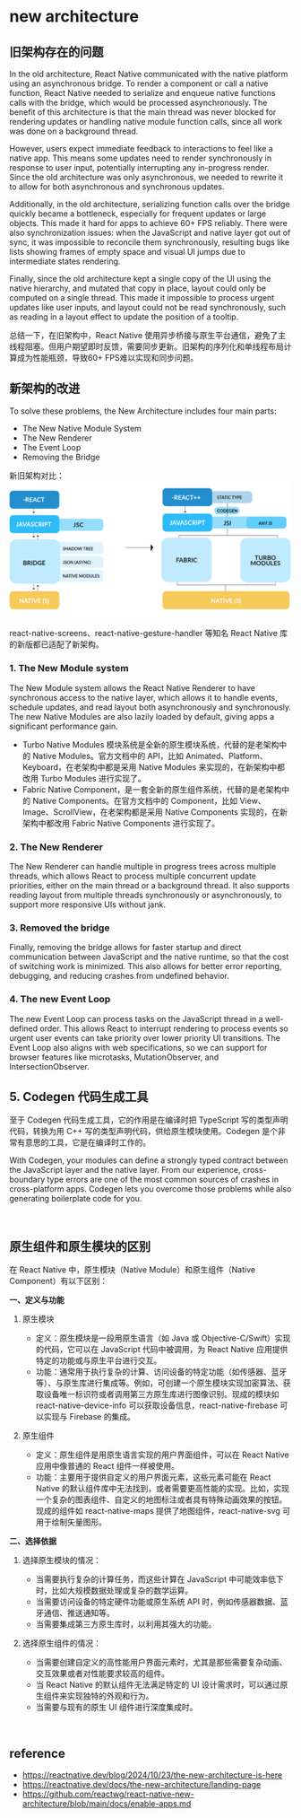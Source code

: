 # new architecture

## 旧架构存在的问题
In the old architecture, React Native communicated with the native platform using an asynchronous bridge. To render a component or call a native function, React Native needed to serialize and enqueue native functions calls with the bridge, which would be processed asynchronously. The benefit of this architecture is that the main thread was never blocked for rendering updates or handling native module function calls, since all work was done on a background thread.

However, users expect immediate feedback to interactions to feel like a native app. This means some updates need to render synchronously in response to user input, potentially interrupting any in-progress render. Since the old architecture was only asynchronous, we needed to rewrite it to allow for both asynchronous and synchronous updates.

Additionally, in the old architecture, serializing function calls over the bridge quickly became a bottleneck, especially for frequent updates or large objects. This made it hard for apps to achieve 60+ FPS reliably. There were also synchronization issues: when the JavaScript and native layer got out of sync, it was impossible to reconcile them synchronously, resulting bugs like lists showing frames of empty space and visual UI jumps due to intermediate states rendering.

Finally, since the old architecture kept a single copy of the UI using the native hierarchy, and mutated that copy in place, layout could only be computed on a single thread. This made it impossible to process urgent updates like user inputs, and layout could not be read synchronously, such as reading in a layout effect to update the position of a tooltip.

总结一下，在旧架构中，React Native 使用异步桥接与原生平台通信，避免了主线程阻塞。但用户期望即时反馈，需要同步更新。旧架构的序列化和单线程布局计算成为性能瓶颈，导致60+ FPS难以实现和同步问题。

## 新架构的改进
To solve these problems, the New Architecture includes four main parts:
- The New Native Module System
- The New Renderer
- The Event Loop
- Removing the Bridge

新旧架构对比：
<img src="./pics/new vs old.webp" />

react-native-screens、react-native-gesture-handler 等知名 React Native 库的新版都已适配了新架构。

### 1. The New Module system
The New Module system allows the React Native Renderer to have synchronous access to the native layer, which allows it to handle events, schedule updates, and read layout both asynchronously and synchronously. The new Native Modules are also lazily loaded by default, giving apps a significant performance gain.

- Turbo Native Modules 模块系统是全新的原生模块系统，代替的是老架构中的 Native Modules。官方文档中的 API，比如 Animated、Platform、Keyboard，在老架构中都是采用 Native Modules 来实现的，在新架构中都改用 Turbo Modules 进行实现了。
- Fabric Native Component，是一套全新的原生组件系统，代替的是老架构中的 Native Components。在官方文档中的 Component，比如 View、Image、ScrollView，在老架构都是采用 Native Components 实现的，在新架构中都改用 Fabric Native Components 进行实现了。

### 2. The New Renderer
The New Renderer can handle multiple in progress trees across multiple threads, which allows React to process multiple concurrent update priorities, either on the main thread or a background thread. It also supports reading layout from multiple threads synchronously or asynchronously, to support more responsive UIs without jank.

### 3. Removed the bridge
Finally, removing the bridge allows for faster startup and direct communication between JavaScript and the native runtime, so that the cost of switching work is minimized. This also allows for better error reporting, debugging, and reducing crashes from undefined behavior.

### 4. The new Event Loop
The new Event Loop can process tasks on the JavaScript thread in a well-defined order. This allows React to interrupt rendering to process events so urgent user events can take priority over lower priority UI transitions. The Event Loop also aligns with web specifications, so we can support for browser features like microtasks, MutationObserver, and IntersectionObserver.

## 5. Codegen 代码生成工具
至于 Codegen 代码生成工具，它的作用是在编译时把 TypeScript 写的类型声明代码，转换为用 C++ 写的类型声明代码，供给原生模块使用。Codegen 是个非常有意思的工具，它是在编译时工作的。

With Codegen, your modules can define a strongly typed contract between the JavaScript layer and the native layer. From our experience, cross-boundary type errors are one of the most common sources of crashes in cross-platform apps. Codegen lets you overcome those problems while also generating boilerplate code for you.

<br>

## 原生组件和原生模块的区别
在 React Native 中，原生模块（Native Module）和原生组件（Native Component）有以下区别：

**一、定义与功能**

1. 原生模块
   - 定义：原生模块是一段用原生语言（如 Java 或 Objective-C/Swift）实现的代码，它可以在 JavaScript 代码中被调用，为 React Native 应用提供特定的功能或与原生平台进行交互。
   - 功能：通常用于执行复杂的计算、访问设备的特定功能（如传感器、蓝牙等）、与原生库进行集成等。例如，可创建一个原生模块实现加密算法、获取设备唯一标识符或者调用第三方原生库进行图像识别。现成的模块如 react-native-device-info 可以获取设备信息，react-native-firebase 可以实现与 Firebase 的集成。

2. 原生组件
   - 定义：原生组件是用原生语言实现的用户界面组件，可以在 React Native 应用中像普通的 React 组件一样被使用。
   - 功能：主要用于提供自定义的用户界面元素，这些元素可能在 React Native 的默认组件库中无法找到，或者需要更高性能的实现。比如，实现一个复杂的图表组件、自定义的地图标注或者具有特殊动画效果的按钮。现成的组件如 react-native-maps 提供了地图组件，react-native-svg 可用于绘制矢量图形。

**二、选择依据**

1. 选择原生模块的情况：
   - 当需要执行复杂的计算任务，而这些计算在 JavaScript 中可能效率低下时，比如大规模数据处理或复杂的数学运算。
   - 当需要访问设备的特定硬件功能或原生系统 API 时，例如传感器数据、蓝牙通信、推送通知等。
   - 当需要集成第三方原生库时，以利用其强大的功能。

2. 选择原生组件的情况：
   - 当需要创建自定义的高性能用户界面元素时，尤其是那些需要复杂动画、交互效果或者对性能要求较高的组件。
   - 当 React Native 的默认组件无法满足特定的 UI 设计需求时，可以通过原生组件来实现独特的外观和行为。
   - 当需要与现有的原生 UI 组件进行深度集成时。

<br>

## reference
- https://reactnative.dev/blog/2024/10/23/the-new-architecture-is-here
- https://reactnative.dev/docs/the-new-architecture/landing-page
- https://github.com/reactwg/react-native-new-architecture/blob/main/docs/enable-apps.md